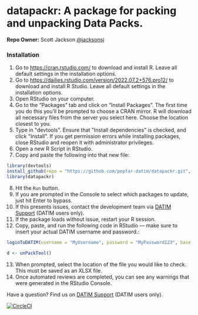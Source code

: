 # datapackr: A package for packing and unpacking Data Packs.

**Repo Owner:** Scott Jackson [@jacksonsj](https://github.com/jacksonsj)

### Installation

1. Go to https://cran.rstudio.com/ to download and install R. Leave all default settings in the installation options.
2. Go to https://dailies.rstudio.com/version/2022.07.2+576.pro12/ to download and install R Studio. Leave all default settings in the installation options.
3. Open RStudio on your computer.
4. Go to the “Packages” tab and click on “Install Packages”. The first time you do this you’ll be prompted to choose a CRAN mirror. R will download all necessary files from the server you select here. Choose the location closest to you.
5. Type in "devtools". Ensure that "Install dependencies" is checked, and click "Install". If you get permission errors while installing packages, close RStudio and reopen it with administrator privileges.
6. Open a new R Script in RStudio.
7. Copy and paste the following into that new file:

```R
library(devtools)
install_github(repo = "https://github.com/pepfar-datim/datapackr.git", ref = "master")
library(datapackr)
```

8. Hit the `Run` button.
9. If you are prompted in the Console to select which packages to update, just hit Enter to bypass.
10. If this presents issues, contact the development team via [DATIM Support](https://datim.zendesk.com) (DATIM users only).
11. If the package loads without issue, restart your R session.
12. Copy, paste, and run the following code in RStudio — make sure to insert your actual DATIM username and password.:

```R
loginToDATIM(username = "MyUsername", password = "MyPassword123", base_url = "datim.org/")

d <- unPackTool()

```

13. When prompted, select the location of the file you would like to check. This must be saved as an XLSX file.
14. Once automated reviews are completed, you can see any warnings that were generated in the RStudio Console.



Have a question? Find us on [DATIM Support](https://datim.zendesk.com) (DATIM users only).

[![CircleCI](https://circleci.com/gh/pepfar-datim/datapackr.svg?style=shield)](https://app.circleci.com/insights/github/pepfar-datim/datapackr/)
